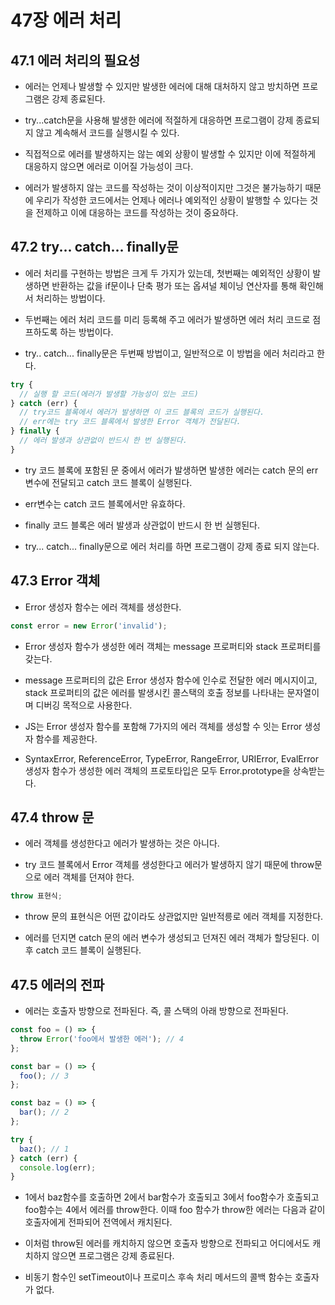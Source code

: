 # 47장 에러 처리

## 47.1 에러 처리의 필요성

- 에러는 언제나 발생할 수 있지만 발생한 에러에 대해 대처하지 않고 방치하면 프로그램은 강제 종료된다.

- try...catch문을 사용해 발생한 에러에 적절하게 대응하면 프로그램이 강제 종료되지 않고 계속해서 코드를 실행시킬 수 있다.

- 직접적으로 에러를 발생하지는 않는 예외 상황이 발생할 수 있지만 이에 적절하게 대응하지 않으면 에러로 이어질 가능성이 크다.

- 에러가 발생하지 않는 코드를 작성하는 것이 이상적이지만 그것은 불가능하기 때문에 우리가 작성한 코드에서는 언제나 에러나 예외적인 상황이 발행할 수 있다는 것을 전제하고 이에 대응하는 코드를 작성하는 것이 중요하다.

## 47.2 try... catch... finally문

- 에러 처리를 구현하는 방법은 크게 두 가지가 있는데, 첫번째는 예외적인 상황이 발생하면 반환하는 값을 if문이나 단축 평가 또는 옵셔널 체이닝 연산자를 통해 확인해서 처리하는 방법이다.

- 두번째는 에러 처리 코드를 미리 등록해 주고 에러가 발생하면 에러 처리 코드로 점프하도록 하는 방법이다.

- try.. catch... finally문은 두번째 방법이고, 일반적으로 이 방법을 에러 처리라고 한다.

```js
try {
  // 실행 할 코드(에러가 발생할 가능성이 있는 코드)
} catch (err) {
  // try코드 블록에서 에러가 발생하면 이 코드 블록의 코드가 실행된다.
  // err에는 try 코드 블록에서 발생한 Error 객체가 전달된다.
} finally {
  // 에러 발생과 상관없이 반드시 한 번 실행된다.
}
```

- try 코드 블록에 포함된 문 중에서 에러가 발생하면 발생한 에러는 catch 문의 err변수에 전달되고 catch 코드 블록이 실행된다.

- err변수는 catch 코드 블록에서만 유효하다.

- finally 코드 블록은 에러 발생과 상관없이 반드시 한 번 실행된다.

- try... catch... finally문으로 에러 처리를 하면 프로그램이 강제 종료 되지 않는다.

## 47.3 Error 객체

- Error 생성자 함수는 에러 객체를 생성한다.

```js
const error = new Error('invalid');
```

- Error 생성자 함수가 생성한 에러 객체는 message 프로퍼티와 stack 프로퍼티를 갖는다.

- message 프로퍼티의 값은 Error 생성자 함수에 인수로 전달한 에러 메시지이고, stack 프로퍼티의 값은 에러를 발생시킨 콜스택의 호출 정보를 나타내는 문자열이며 디버깅 목적으로 사용한다.

- JS는 Error 생성자 함수를 포함해 7가지의 에러 객체를 생성할 수 잇는 Error 생성자 함수를 제공한다.

- SyntaxError, ReferenceError, TypeError, RangeError, URIError, EvalError 생성자 함수가 생성한 에러 객체의 프로토타입은 모두 Error.prototype을 상속받는다.

## 47.4 throw 문

- 에러 객체를 생성한다고 에러가 발생하는 것은 아니다.

- try 코드 블록에서 Error 객체를 생성한다고 에러가 발생하지 않기 때문에 throw문으로 에러 객체를 던져야 한다.

```js
throw 표현식;
```

- throw 문의 표현식은 어떤 값이라도 상관없지만 일반적릉로 에러 객체를 지정한다.

- 에러를 던지면 catch 문의 에러 변수가 생성되고 던져진 에러 객체가 할당된다. 이후 catch 코드 블록이 실행된다.

## 47.5 에러의 전파

- 에러는 호출자 방향으로 전파된다. 즉, 콜 스택의 아래 방향으로 전파된다.

```js
const foo = () => {
  throw Error('foo에서 발생한 에러'); // 4
};

const bar = () => {
  foo(); // 3
};

const baz = () => {
  bar(); // 2
};

try {
  baz(); // 1
} catch (err) {
  console.log(err);
}
```

- 1에서 baz함수를 호출하면 2에서 bar함수가 호출되고 3에서 foo함수가 호출되고 foo함수는 4에서 에러를 throw한다. 이때 foo 함수가 throw한 에러는 다음과 같이 호출자에게 전파되어 전역에서 캐치된다.

- 이처럼 throw된 에러를 캐치하지 않으면 호출자 방향으로 전파되고 어디에서도 캐치하지 않으면 프로그램은 강제 종료된다.

- 비동기 함수인 setTimeout이나 프로미스 후속 처리 메서드의 콜백 함수는 호출자가 없다.
